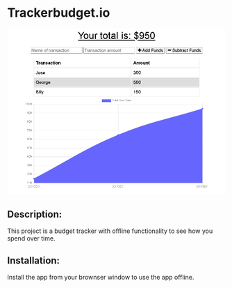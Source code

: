 # Trackerbudget.io

 ![Screenshot](./screenshot.JPG)

 ## Description: 
 This project is a budget tracker with offline functionality to see how you spend over time.
    
 ## Installation:
 
Install the app from your brownser window to use the app offline.
 
